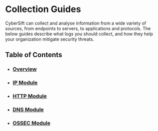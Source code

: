 # Collection Guides

CyberSift can collect and analyse information from a wide variety of sources, from endpoints to servers, to applications and protocols. The below guides describe what logs you should collect, and how they help your organization mitigate security threats.

## Table of Contents

- ### [Overview](#)

- ### [IP Module](#)

- ### [HTTP Module](#)

- ### [DNS Module](#)

- ### [OSSEC Module](https://github.com/CyberSift/CyberSift_Documentation/blob/master/Collection%20Guides/ossec_collection.md)
